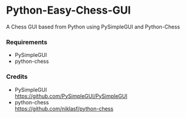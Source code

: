 # Python-Easy-Chess-GUI
A Chess GUI based from Python using PySimpleGUI and Python-Chess

### Requirements
* PySimpleGUI
* python-chess

### Credits
* PySimpleGUI<br>
https://github.com/PySimpleGUI/PySimpleGUI
* python-chess<br>
https://github.com/niklasf/python-chess
